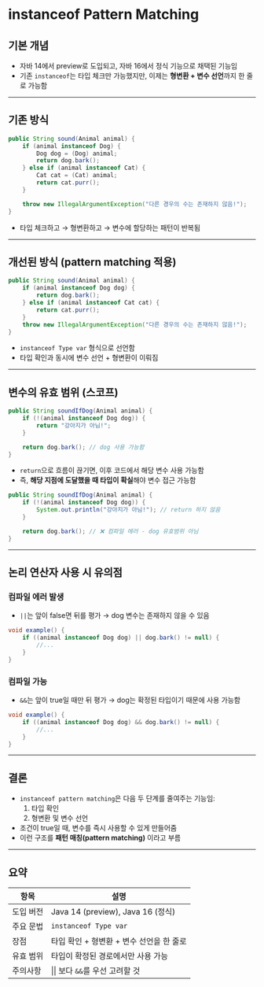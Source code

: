 # instanceof Pattern Matching

## 기본 개념

- 자바 14에서 preview로 도입되고, 자바 16에서 정식 기능으로 채택된 기능임
- 기존 `instanceof`는 타입 체크만 가능했지만, 이제는 **형변환 + 변수 선언**까지 한 줄로 가능함

---

## 기존 방식

```java
public String sound(Animal animal) {
    if (animal instanceof Dog) {
        Dog dog = (Dog) animal;
        return dog.bark();
    } else if (animal instanceof Cat) {
        Cat cat = (Cat) animal;
        return cat.purr();
    }

    throw new IllegalArgumentException("다른 경우의 수는 존재하지 않음!");
}
```

- 타입 체크하고 → 형변환하고 → 변수에 할당하는 패턴이 반복됨

---

## 개선된 방식 (pattern matching 적용)

```java
public String sound(Animal animal) {
    if (animal instanceof Dog dog) {
        return dog.bark();
    } else if (animal instanceof Cat cat) {
        return cat.purr();
    }
    throw new IllegalArgumentException("다른 경우의 수는 존재하지 않음!");
}
```

- `instanceof Type var` 형식으로 선언함
- 타입 확인과 동시에 변수 선언 + 형변환이 이뤄짐

---

## 변수의 유효 범위 (스코프)

```java
public String soundIfDog(Animal animal) {
    if (!(animal instanceof Dog dog)) {
        return "강아지가 아님!";
    }

    return dog.bark(); // dog 사용 가능함
}
```

- `return`으로 흐름이 끊기면, 이후 코드에서 해당 변수 사용 가능함
- 즉, **해당 지점에 도달했을 때 타입이 확실**해야 변수 접근 가능함

```java
public String soundIfDog(Animal animal) {
    if (!(animal instanceof Dog dog)) {
        System.out.println("강아지가 아님!"); // return 하지 않음
    }

    return dog.bark(); // ❌ 컴파일 에러 - dog 유효범위 아님
}
```

---

## 논리 연산자 사용 시 유의점

### 컴파일 에러 발생

- `||`는 앞이 false면 뒤를 평가 → dog 변수는 존재하지 않을 수 있음

```java
void example() {
    if ((animal instanceof Dog dog) || dog.bark() != null) {
        //...
    }
}
```

### 컴파일 가능

- `&&`는 앞이 true일 때만 뒤 평가 → dog는 확정된 타입이기 때문에 사용 가능함

```java
void example() {
    if ((animal instanceof Dog dog) && dog.bark() != null) {
        //...
    }
}
```

---

## 결론

- `instanceof pattern matching`은 다음 두 단계를 줄여주는 기능임:
    1. 타입 확인
    2. 형변환 및 변수 선언
- 조건이 true일 때, 변수를 즉시 사용할 수 있게 만들어줌
- 이런 구조를 **패턴 매칭(pattern matching)** 이라고 부름

---

## 요약

| 항목    | 설명                              |
|-------|---------------------------------|
| 도입 버전 | Java 14 (preview), Java 16 (정식) |
| 주요 문법 | `instanceof Type var`           |
| 장점    | 타입 확인 + 형변환 + 변수 선언을 한 줄로       |
| 유효 범위 | 타입이 확정된 경로에서만 사용 가능             |
| 주의사항  | &#124;&#124; 보다 `&&`를 우선 고려할 것  |

